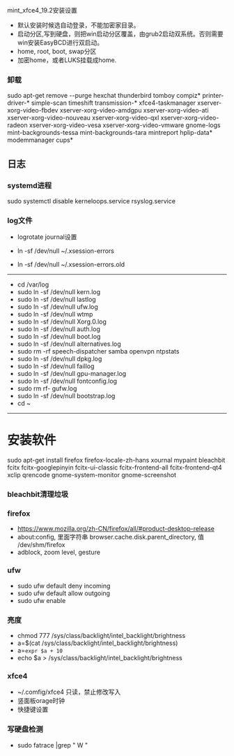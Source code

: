 mint_xfce4_19.2安装设置

- 默认安装时候选自动登录，不能加密家目录。
- 启动分区,写到硬盘，则把win启动分区覆盖，由grub2启动双系统。否则需要win安装EasyBCD进行双启动。
- home, root, boot, swap分区
- 加密home，或者LUKS挂载成home.


### 卸载
sudo apt-get remove --purge hexchat thunderbird tomboy compiz* printer-driver-* simple-scan timeshift transmission-* xfce4-taskmanager xserver-xorg-video-fbdev xserver-xorg-video-amdgpu xserver-xorg-video-ati xserver-xorg-video-nouveau xserver-xorg-video-qxl xserver-xorg-video-radeon xserver-xorg-video-vesa xserver-xorg-video-vmware gnome-logs mint-backgrounds-tessa mint-backgrounds-tara mintreport hplip-data* modemmanager cups*

## 日志


### systemd进程
sudo systemctl disable kerneloops.service rsyslog.service 


### log文件
- logrotate journal设置


- ln -sf /dev/null ~/.xsession-errors
- ln -sf /dev/null ~/.xsession-errors.old



---
- cd /var/log
- sudo ln -sf /dev/null kern.log
- sudo ln -sf /dev/null lastlog
- sudo ln -sf /dev/null ufw.log
- sudo ln -sf /dev/null wtmp
- sudo ln -sf /dev/null Xorg.0.log
- sudo ln -sf /dev/null auth.log
- sudo ln -sf /dev/null boot.log
- sudo ln -sf /dev/null alternatives.log
- sudo rm -rf speech-dispatcher samba openvpn ntpstats
- sudo ln -sf /dev/null dpkg.log
- sudo ln -sf /dev/null faillog
- sudo ln -sf /dev/null gpu-manager.log
- sudo ln -sf /dev/null fontconfig.log
- sudo rm rf- gufw.log
- sudo ln -sf /dev/null bootstrap.log
- cd ~

---

# 安装软件
sudo apt-get install firefox firefox-locale-zh-hans xournal mypaint bleachbit fcitx fcitx-googlepinyin fcitx-ui-classic fcitx-frontend-all fcitx-frontend-qt4 xclip qrencode gnome-system-monitor gnome-screenshot 

### bleachbit清理垃圾

### firefox 
- https://www.mozilla.org/zh-CN/firefox/all/#product-desktop-release
- about:config, 里面字符串 browser.cache.disk.parent_directory, 值 /dev/shm/firefox
- adblock, zoom level, gesture

### ufw
- sudo ufw default deny incoming
- sudo ufw default allow outgoing
- sudo ufw enable

### 亮度
- chmod 777 /sys/class/backlight/intel_backlight/brightness
- a=$(cat /sys/class/backlight/intel_backlight/brightness)
- a=`expr $a + 10`
- echo $a > /sys/class/backlight/intel_backlight/brightness

### xfce4
- ~/.comfig/xfce4 只读，禁止修改写入
- 竖面板orage时钟
- 快捷键设置

### 写硬盘检测 
- sudo fatrace  |grep " W "


